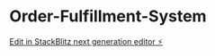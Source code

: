 # Order-Fulfillment-System

[Edit in StackBlitz next generation editor ⚡️](https://stackblitz.com/~/github.com/danialsbr/Order-Fulfillment-System)